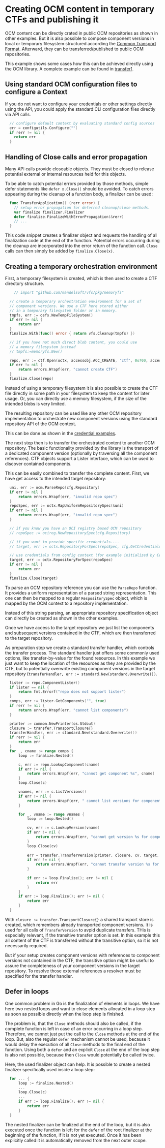 # Creating OCM content in temporary CTFs and publishing it

OCM content can be directly crated in public OCM repositories as shown in other examples.
But it is also possible to compose component versions in local or temporary filesystem
structured according the [Common Transport Format](../../docs/formats/repositories/README.md).
Afterward, they can be transferred/published to public OCM repositories.

This example shows some cases how this can be achieved directly using the OCM library.
A complete example can be found in [transfer1](transfer1/example.go).

## Using standard OCM configuration files to configure a Context

If you do not want to configure your credentials or other settings
directly using the API, you could apply the standard CLI configuration
files directly via API calls.

```go
  // configure default context by evaluating standard config sources
  err = configutils.Configure("")
  if rerr != nil {
    return err
  }
```

## Handling of Close calls and error propagation

Many API calls provide closeable objects. They must be closed to release
potential external or internal resources held for this objects.

To be able to catch potential errors provided by those methods, simple
defer statements like `defer x.Close()` should be avoided. To catch errors
appearing during the cleanup of a function body, a finalizer can be used:

```go
  func TransferApplication() (rerr error) {
    // setup error propagation for deferred cleanup/close methods.
    var finalize finalizer.Finalizer
    defer finalize.FinalizeWithErrorPropagation(&rerr)
    // ...
  }
```

This code snippet creates a finalizer object and requests the handling of
all finalization code at the end of the function. Potential errors occurring
during the cleanup are incorporated into the error return of the function
call. `Close` calls can then simply be added by `finalize.Close(x)`.

## Creating a temporary orchestration environment

First, a temporary filesystem is created, which is then used to
create a CTF directory structure.

```go
    // import "github.com/mandelsoft/vfs/pkg/memoryfs"

  // create a temporary orchestration environment for a set of
  // component versions. We use a CTF here stored either
  // in a temporary filesystem folder or in memory.
  tmpfs, err := osfs.NewTempFileSystem()
  if err != nil {
      return err
  }
  finalize.With(func() error { return vfs.Cleanup(tmpfs) })

  // if you have not much direct blob content, you could use
  // a memory filesystem instead
  // tmpfs:=memoryfs.New()

  repo, err := ctf.Open(octx, accessobj.ACC_CREATE, "ctf", 0o700, accessio.PathFileSystem(tmpfs), accessio.FormatDirectory)
  if err != nil {
      return errors.Wrapf(err, "cannot create CTF")
  }
  finalize.Close(repo)
```

Instead of using a temporary filesystem it is also possible to create the CTF file
directly in some path in your filesystem to keep the content for later usage.
Or, you can directly use a memory filesystem, if the size of the intended blobs is
very limited.

The resulting repository can be used like any other OCM repository implementation
to orchestrate new component versions using the standard repository API of the
OCM context.

This can be done as shown in the [credential examples](creds.md).

The next step then is to transfer the orchestrated content to another OCM repository.
The basic functionality provided by the library is the transport of a dedicated
component version (optionally by traversing all the component references).
CTF objects support a Lister interface, which can be used to discover contained
components.

This can be easily combined to transfer the complete content. First, we have
get access to the intended target repository:

```go
  uni, err := ocm.ParseRepo(cfg.Repository)
  if err != nil {
      return errors.Wrapf(err, "invalid repo spec")
  }
  repoSpec, err := octx.MapUniformRepositorySpec(&uni)
  if err != nil {
      return errors.Wrapf(err, "invalid repo spec")
  }

  // if you know you have an OCI registry based OCM repository
  // repoSpec := ocireg.NewRepositorySpec(cfg.Repository)

  // if you want to provide specific credentials....
  // target, err := octx.RepositoryForSpec(repoSpec, cfg.GetCredentials())

  // use credentials from config context (for example initialized by Configure above)
  target, err := octx.RepositoryForSpec(repoSpec)
  if err != nil {
      return err
  }
  finalize.Close(target)
```

To parse an OCM repository reference you can use the `ParseRepo` function.
It provides a uniform representation of a parsed string representation.
This one can then be mapped to a regular `RespositorySpec` object, which is mapped by the OCM context to a repository implementation.

Instead of this string parsing, an appropriate repository specification object
can directly be created as shown in the other examples.

Once we have access to the target repository we just list the
components and subsequent versions contained in the CTF, which are then
transferred to the target repository.

As preparation step we create a standard transfer handler,
which controls the transfer process. The standard handler
just offers some commonly used options, like transfer-by-value
for the found resources. In this example we just want to keep
the location of the resources as they are provided by the CTF,
but to potentially overwrite existing component versions in the
target repository (`transferHandler, err := standard.New(standard.Overwrite())`.

```go
  lister := repo.ComponentLister()
  if lister == nil {
      return fmt.Errorf("repo does not support lister")
  }
  comps, err := lister.GetComponents("", true)
  if rerr != nil {
      return errors.Wrapf(err, "cannot list components")
  }

  printer := common.NewPrinter(os.Stdout)
  closure := transfer.TransportClosure{}
  transferHandler, err := standard.New(standard.Overwrite())
  if rerr != nil {
      return err
  }
  for _, cname := range comps {
      loop := finalize.Nested()

      c, err := repo.LookupComponent(cname)
      if err != nil {
          return errors.Wrapf(err, "cannot get component %s", cname)
      }
      loop.Close(c)

      vnames, err := c.ListVersions()
      if err != nil {
          return errors.Wrapf(err, " cannot list versions for component %s", cname)
      }

      for _, vname := range vnames {
          loop := loop.Nested()

          cv, err := c.LookupVersion(vname)
          if err != nil {
              return errors.Wrapf(err, "cannot get version %s for component %s", vname, cname)
          }
          loop.Close(cv)
            
          err = transfer.TransferVersion(printer, closure, cv, target, transferHandler)
          if err != nil {
              return errors.Wrapf(err, "cannot transfer version %s for component %s", vname, cname)
          }
            
          if err := loop.Finalize(); err != nil {
              return err
          }
      }
      if err := loop.Finalize(); err != nil {
          return err
      }
  }
```

With `closure := transfer.TransportClosure{}` a shared transport store is
created, which remembers already transported component versions. It is
used for all calls of `TransferVersion` to avpid duplicate transfers.
THis is especially relevant, if the transitive transfer option is set.
In this example this all content of the CTF is transferred without the
transitive option, so it is not necessarily required.

But if your setup creates component versions with references to component
versions not contained in the CTF, the transitive option might be useful
to assure the completeness of your component versions in the target repository.
To resolve those external references a resolver must be specified for the
transfer handler.

## Defer in loops

One common problem in Go is the finalization of elements in loops.
We have here two nested loops and want to close elements allocated in a
loop step as soon as possible directly when the loop step is finished.

The problem is, that the `Close` methods should also be called, if the
complete function is left in case of an error occurring in a loop step.
Therefore, we cannot just put the call to the `Close` methods at the end of the loop.
But, also the regular `defer` mechanism cannot be used, because it would delay
the execution of all `Close` methods to the final end of the function.
Using both a `defer` and an explicit `Close` at the end of the loop step is also
not possible, because then `Close` would potentially be called twice.

Here, the used finalizer object can help. It is possible to
create a nested finalizer specifically used inside a loop step:

```go
  for ... {
      loop := finalize.Nested()
      ...
      loop.Close(c)
      ...
      if err := loop.Finalize(); err != nil {
          return err
      }
  }
```

The nested finalizer can be finalized at the end of the loop,
but it is also executed once the function is left for the `defer` of
the root finalizer at the beginning of the function, if it is not yet
executed. Once it has been explicitly called it is automatically removed
from the next outer scope.
